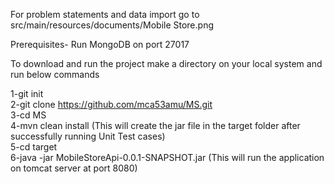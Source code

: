 For problem statements and data import go to src/main/resources/documents/Mobile Store.png

Prerequisites-
Run MongoDB on port 27017

To download and run the project make a directory on your local system and run below commands

1-git init   
2-git clone https://github.com/mca53amu/MS.git   
3-cd MS   
4-mvn clean install (This will create the jar file in the target folder after successfully running Unit Test cases)   
5-cd target   
6-java -jar MobileStoreApi-0.0.1-SNAPSHOT.jar (This will run the application on tomcat server at  port 8080) 
